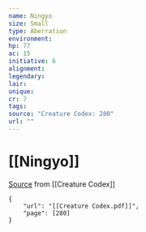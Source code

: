 ```yaml
---
name: Ningyo
size: Small
type: Aberration
environment: 
hp: 77
ac: 15
initiative: 6
alignment: 
legendary: 
lair: 
unique: 
cr: 7
tags: 
source: "Creature Codex: 280"
url: ""
---
```

# [[Ningyo]]

[Source](zotero://open-pdf/library/items/NTNKJRHG?page=280) from [[Creature Codex]]

```pdf
{
	"url": "[[Creature Codex.pdf]]",
	"page": [280]
}
```

